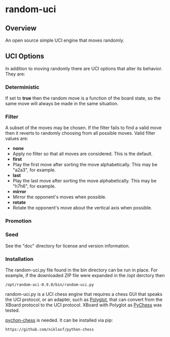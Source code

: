 # random-uci

## Overview

An open source simple UCI engine that moves randomly.

## UCI Options

In addition to moving randomly there are UCI options that alter its behavior. They are:

### Deterministic

If set to **true** then the random move is a function of the board state, so the same move will always be made in the same situation.

### Filter

A subset of the moves may be chosen. If the filter fails to find a valid move then it reverts to randomly choosing from all possible moves. Valid filter values are:

* **none**
*  Apply no filter so that all moves are considered. This is the default.
* **first**
*   Play the first move after sorting the move alphabetically. This may be "a2a3", for example.
* **last**
*   Play the last move after sorting the move alphabetically. This may be "h7h6", for example.
* **mirror**
*   Mirror the opponent's moves when possible.
* **rotate**
*   Rotate the opponent's move about the vertical axis when possible.

### Promotion


### Seed

See the "doc" directory for license and version information.

### Installation

The random-uci.py file found in the bin directory can be run in place. For example, if the downloaded ZIP file were expanded in the /opt derctory then
```shell
/opt/random-uci-0.9.0/bin/random-uci.py
```
random-uci.py is a UCI chess engine that requires a chess GUI that speaks the UCI protocol, or an adapter, such as [Polyglot](https://github.com/sshivaji/polyglot), that can convert from the XBoard protocol to the UCI protocol. XBoard with Polyglot as [PyChess](https://github.com/pychess/pychess) was tested.

[pychon-chess](https://github.com/niklasf/python-chess) is needed. It can be installed via pip:
```shell
https://github.com/niklasf/python-chess
```
